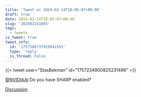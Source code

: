 ```yaml
---
title: 'Tweet on 2024-02-14T10:05:07+00:00'
draft: true
date: 2024-02-14T10:05:07+00:00
slug: '202402141005'
tags:
  - tweets
is_tweet: true
tweet_info:
  id: '1757586737919041555'
  type: 'reply'
  is_thread: False
---
```




{{< tweet user="StasBekman" id="1757234900825231496" >}}

[@NVIDIAAI](https://x.com/NVIDIAAI) Do you have SHARP enabled?

[Discussion](https://x.com/sytelus/status/1757586737919041555)
